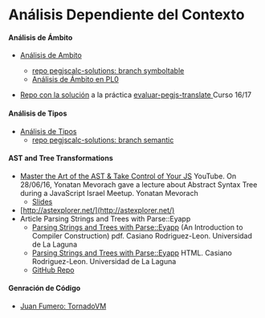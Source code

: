 # Análisis Dependiente del Contexto

####  Análisis de Ámbito

* [Análisis de Ambito](http://nereida.deioc.ull.es/~pl/perlexamples/node166.html)
    - [repo pegjscalc-solutions: branch symboltable](https://github.com/ULL-ESIT-GRADOII-PL/pegjscalc-solutions/tree/symboltable)
    - [Análisis de Ámbito en PL0](http://nereida.deioc.ull.es/~plgrado/javascriptexamples/node51.html)

* [Repo con la solución](https://github.com/ULL-ESIT-PL-1617/solution-pegjs-translate) a la práctica [evaluar-pegjs-translate ](https://github.com/ULL-ESIT-PL-1617/evaluar-pegjs-translate) Curso 16/17

####  Análisis de Tipos

* [Análisis de Tipos](http://nereida.deioc.ull.es/~pl/perlexamples/node177.html)
    - [repo pegjscalc-solutions: branch semantic](https://github.com/ULL-ESIT-GRADOII-PL/pegjscalc-solutions/tree/semantic)

#### AST and Tree Transformations

* [Master the Art of the AST & Take Control of Your JS](https://youtu.be/Xt7PFzOBTPk) YouTube. On 28/06/16, Yonatan Mevorach gave a lecture about Abstract Syntax Tree during a JavaScript Israel Meetup. Yonatan Mevorach
  * [Slides](https://speakerdeck.com/cowchimp/master-the-art-of-the-ast-codemotion-2017)
* [http://astexplorer.net/](http://astexplorer.net/)
* Article Parsing Strings and Trees with Parse::Eyapp
  * [Parsing Strings and Trees with Parse::Eyapp](https://pdfs.semanticscholar.org/6844/1be5ac23bfb10527c1c64584ee441460a8f0.pdf) (An Introduction to Compiler Construction)
pdf. Casiano Rodriguez-Leon. Universidad de La Laguna
  * [Parsing Strings and Trees with Parse::Eyapp](http://nereida.deioc.ull.es/~pl/eyapsimple/theperlreview.html)
HTML. Casiano Rodriguez-Leon. Universidad de La Laguna
  * [GitHub Repo](https://github.com/ULL-ESIT-PL/parsing-strings-and-trees-with-parse-eyapp)

#### Genración de Código

* [Juan Fumero: TornadoVM](https://www.youtube.com/watch?v=nPlacnadR6k&fbclid=IwAR1J0tpA77p18unBUyLh4tlve_aNmDe56I5VPE8jE4EP7kYh6wz_Zn2StLg)

<!--
#### Tareas
-->
